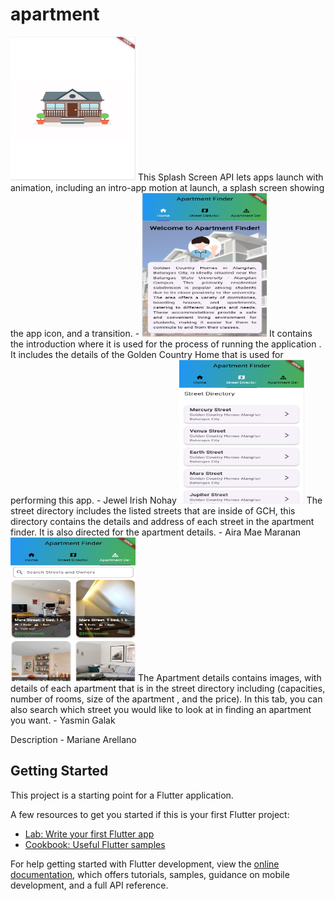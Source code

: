 # apartment

<img src="animation.png" width="200" height="230">
This Splash Screen API lets apps launch with animation, including an intro-app motion at launch, a splash screen showing the app icon, and a transition. - 

<img src="Home.png" width="200" height="230">
It contains the introduction where it is used for the process of running the  application . It includes the details of the Golden Country Home that is used for performing this app. - Jewel Irish Nohay

<img src="StreetDirectory.png" width="200" height="230">
The street directory includes the listed streets that are inside of  GCH, this directory contains the details and address of each street in the apartment finder. It is also directed for the apartment details. - Aira Mae Maranan

<img src="ApartmentDetails.png" width="200" height="230">
The Apartment details contains images, with details of each apartment that is in the street directory including (capacities, number of rooms, size of the apartment , and the price). In this tab, you can also search which street you would like to look at in finding an apartment you want. - Yasmin Galak

Description - Mariane Arellano

## Getting Started

This project is a starting point for a Flutter application.

A few resources to get you started if this is your first Flutter project:

- [Lab: Write your first Flutter app](https://docs.flutter.dev/get-started/codelab)
- [Cookbook: Useful Flutter samples](https://docs.flutter.dev/cookbook)

For help getting started with Flutter development, view the
[online documentation](https://docs.flutter.dev/), which offers tutorials,
samples, guidance on mobile development, and a full API reference.
